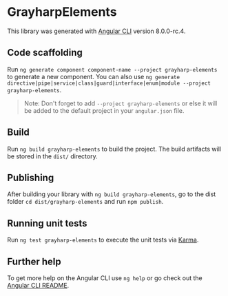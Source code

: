 # GrayharpElements

This library was generated with [Angular CLI](https://github.com/angular/angular-cli) version 8.0.0-rc.4.

## Code scaffolding

Run `ng generate component component-name --project grayharp-elements` to generate a new component. You can also use `ng generate directive|pipe|service|class|guard|interface|enum|module --project grayharp-elements`.
> Note: Don't forget to add `--project grayharp-elements` or else it will be added to the default project in your `angular.json` file. 

## Build

Run `ng build grayharp-elements` to build the project. The build artifacts will be stored in the `dist/` directory.

## Publishing

After building your library with `ng build grayharp-elements`, go to the dist folder `cd dist/grayharp-elements` and run `npm publish`.

## Running unit tests

Run `ng test grayharp-elements` to execute the unit tests via [Karma](https://karma-runner.github.io).

## Further help

To get more help on the Angular CLI use `ng help` or go check out the [Angular CLI README](https://github.com/angular/angular-cli/blob/master/README.md).
